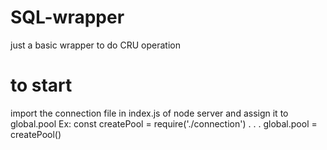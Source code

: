 # SQL-wrapper
just a basic wrapper to do CRU operation

# to start
import the connection file in index.js of node server and assign it to global.pool
Ex: 
const createPool = require('./connection')
.
.
.
global.pool = createPool()
